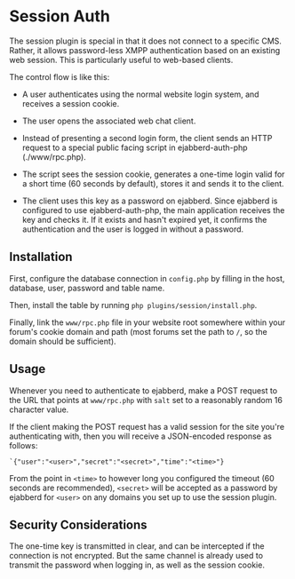 Session Auth
============

The session plugin is special in that it does not connect to a specific CMS.
Rather, it allows password-less XMPP authentication based on an existing web
session. This is particularly useful to web-based clients.

The control flow is like this:

* A user authenticates using the normal website login system, and receives
  a session cookie.

* The user opens the associated web chat client.

* Instead of presenting a second login form, the client sends an HTTP request
  to a special public facing script in ejabberd-auth-php (./www/rpc.php).

* The script sees the session cookie, generates a one-time login valid for
  a short time (60 seconds by default), stores it and sends it to the client.

* The client uses this key as a password on ejabberd. Since ejabberd is configured
  to use ejabberd-auth-php, the main application receives the key and checks it.
  If it exists and hasn't expired yet, it confirms the authentication and the user
  is logged in without a password.

Installation
------------

First, configure the database connection in `config.php` by filling in the host,
database, user, password and table name.

Then, install the table by running `php plugins/session/install.php`.

Finally, link the `www/rpc.php` file in your website root somewhere within
your forum's cookie domain and path (most forums set the path to `/`, so the
domain should be sufficient).

Usage
-----

Whenever you need to authenticate to ejabberd, make a POST request to the URL
that points at `www/rpc.php` with `salt` set to a reasonably random 16 character
value.

If the client making the POST request has a valid session for the site you're
authenticating with, then you will receive a JSON-encoded response as follows:

    `{"user":"<user>","secret":"<secret>","time":"<time>"}

From the point in `<time>` to however long you configured the timeout
(60 seconds are recommended), `<secret>` will be accepted as a password
by ejabberd for `<user>` on any domains you set up to use the session
plugin.

Security Considerations
-----------------------

The one-time key is transmitted in clear, and can be intercepted if the connection
is not encrypted. But the same channel is already used to transmit the password
when logging in, as well as the session cookie.
